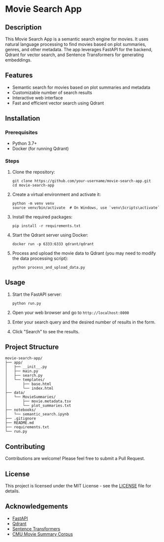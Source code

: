 # Movie Search App

## Description
This Movie Search App is a semantic search engine for movies. It uses natural language processing to find movies based on plot summaries, genres, and other metadata. The app leverages FastAPI for the backend, Qdrant for vector search, and Sentence Transformers for generating embeddings.

## Features
- Semantic search for movies based on plot summaries and metadata
- Customizable number of search results
- Interactive web interface
- Fast and efficient vector search using Qdrant

## Installation

### Prerequisites
- Python 3.7+
- Docker (for running Qdrant)

### Steps
1. Clone the repository:
   ```
   git clone https://github.com/your-username/movie-search-app.git
   cd movie-search-app
   ```

2. Create a virtual environment and activate it:
   ```
   python -m venv venv
   source venv/bin/activate  # On Windows, use `venv\Scripts\activate`
   ```

3. Install the required packages:
   ```
   pip install -r requirements.txt
   ```

4. Start the Qdrant server using Docker:
   ```
   docker run -p 6333:6333 qdrant/qdrant
   ```

5. Process and upload the movie data to Qdrant (you may need to modify the data processing script):
   ```
   python process_and_upload_data.py
   ```

## Usage

1. Start the FastAPI server:
   ```
   python run.py
   ```

2. Open your web browser and go to `http://localhost:8000`

3. Enter your search query and the desired number of results in the form.

4. Click "Search" to see the results.

## Project Structure
```
movie-search-app/
├── app/
│   ├── __init__.py
│   ├── main.py
│   ├── search.py
│   └── templates/
│       ├── base.html
│       └── index.html
├── data/
│   └── MovieSummaries/
│       ├── movie.metadata.tsv
│       └── plot_summaries.txt
├── notebooks/
│   └── semantic_search.ipynb
├── .gitignore
├── README.md
├── requirements.txt
└── run.py
```

## Contributing
Contributions are welcome! Please feel free to submit a Pull Request.

## License
This project is licensed under the MIT License - see the [LICENSE](LICENSE) file for details.

## Acknowledgements
- [FastAPI](https://fastapi.tiangolo.com/)
- [Qdrant](https://qdrant.tech/)
- [Sentence Transformers](https://www.sbert.net/)
- [CMU Movie Summary Corpus](http://www.cs.cmu.edu/~ark/personas/)
